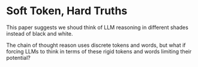 # Soft Token, Hard Truths

This paper suggests we shoud think of LLM reasoning in different shades instead of black and white.

The chain of thought reason uses discrete tokens and words, but what if forcing LLMs to think in
terms of these rigid tokens and words limiting their potential?

